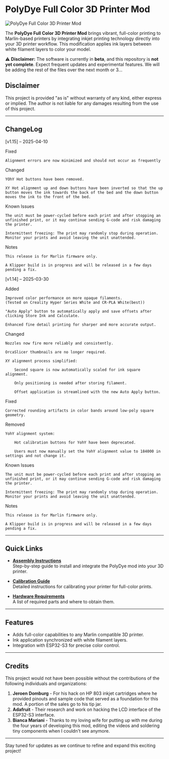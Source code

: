 # PolyDye Full Color 3D Printer Mod

![PolyDye Full Color 3D Printer Mod](https://www.level9000.co.za/images/PolyDyeHeading.jpg)

The **PolyDye Full Color 3D Printer Mod** brings vibrant, full-color printing to Marlin-based printers by integrating inkjet printing technology directly into your 3D printer workflow. This modification applies ink layers between white filament layers to color your model.

⚠️ **Disclaimer:** The software is currently in **beta**, and this repository is **not yet complete**. Expect frequent updates and experimental features. We will be adding the rest of the files over the next month or 3...

## Disclaimer

This project is provided "as is" without warranty of any kind, either express or implied. The author is not liable for any damages resulting from the use of this project.

---

## ChangeLog
[v1.15] – 2025-04-10

Fixed

    Alignment errors are now minimized and should not occur as frequently

Changed

    YOhY Hot buttons have been removed. 

    XY Hot alignment up and down buttons have been inverted so that the up button moves the ink towards the back of the bed and the down button moves the ink to the front of the bed. 

Known Issues

    The unit must be power-cycled before each print and after stopping an unfinished print, or it may continue sending G-code and risk damaging the printer.

    Intermittent freezing: The print may randomly stop during operation. Monitor your prints and avoid leaving the unit unattended.

Notes

    This release is for Marlin firmware only.

    A Klipper build is in progress and will be released in a few days pending a fix.


[v1.14] – 2025-03-30

Added

    Improved color performance on more opaque filaments.
    (Tested on Creality Hyper Series White and CR-PLA White(best))

    "Auto Apply" button to automatically apply and save offsets after clicking Store Ink and Calculate.

    Enhanced fine detail printing for sharper and more accurate output.

Changed

    Nozzles now fire more reliably and consistently.

    OrcaSlicer thumbnails are no longer required.

    XY alignment process simplified:

        Second square is now automatically scaled for ink square alignment.

        Only positioning is needed after storing filament.

        Offset application is streamlined with the new Auto Apply button.

Fixed

    Corrected rounding artifacts in color bands around low-poly square geometry.

Removed

    YohY alignment system:

        Hot calibration buttons for YohY have been deprecated.

        Users must now manually set the YohY alignment value to 184000 in settings and not change it.

Known Issues

    The unit must be power-cycled before each print and after stopping an unfinished print, or it may continue sending G-code and risk damaging the printer.

    Intermittent freezing: The print may randomly stop during operation. Monitor your prints and avoid leaving the unit unattended.

Notes

    This release is for Marlin firmware only.

    A Klipper build is in progress and will be released in a few days pending a fix.

---
	
## Quick Links

- **[Assembly Instructions](https://www.level9000.co.za/How-To.html)**  
  Step-by-step guide to install and integrate the PolyDye mod into your 3D printer.

- **[Calibration Guide](https://www.level9000.co.za/Calibration.html)**  
  Detailed instructions for calibrating your printer for full-color prints.

- **[Hardware Requirements](https://www.level90003dprintedmodels.com/shop)**  
  A list of required parts and where to obtain them.

---

## Features

- Adds full-color capabilities to any Marlin compatible 3D printer.
- Ink application synchronized with white filament layers.
- Integration with ESP32-S3 for precise color control.

---

## Credits

This project would not have been possible without the contributions of the following individuals and organizations:

1. **Jeroen Domburg** - For his hack on HP 803 inkjet cartridges where he provided pinouts and sample code that served as a foundation for this mod. A portion of the sales go to his tip jar. 
2. **Adafruit** - Their research and work on hacking the LCD interface of the ESP32-S3 interface.  
3. **Bianca Mariani** - Thanks to my loving wife for putting up with me during the four years of developing this mod, editing the videos and soldering tiny components when I couldn't see anymore.

---

Stay tuned for updates as we continue to refine and expand this exciting project!
